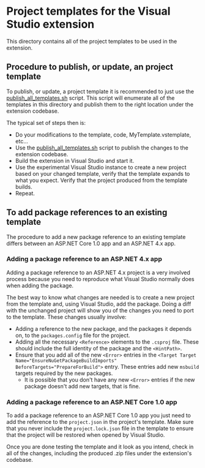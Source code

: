 # Project templates for the Visual Studio extension
This directory contains all of the project templates to be used in the extension.

## Procedure to publish, or update, an project template
To publish, or update, a project template it is recommended to just use the [publish_all_templates.sh](../tools/publish_all_templates.sh) script. This script will enumerate all of the templates in this directory and publish them to
the right location under the extension codebase.

The typical set of steps then is:
* Do your modifications to the template, code, MyTemplate.vstemplate, etc...
* Use the [publish_all_templates.sh](../tools/publish_all_templates.sh) script to publish the changes to the extension codebase.
* Build the extension in Visual Studio and start it.
* Use the experimental Visual Studio instance to create a new project based on your changed template, verify that the template expands to what you expect. Verify that the project produced from the template builds.
* Repeat.

## To add package references to an existing template
The procedure to add a new package reference to an existing template differs between an ASP.NET Core 1.0 app and an ASP.NET 4.x app.

### Adding a package reference to an ASP.NET 4.x app
Adding a package reference to an ASP.NET 4.x project is a very involved process because you need to reproduce what Visual Studio normally does when adding the package. 

The best way to know what changes are needed is to create a new project from the template and, using Visual Studio, add the package. Doing a diff with the unchanged project will show you of the changes you need to port to the template. These changes usually involve:
* Adding a reference to the new package, and the packages it depends on, to the `packages.config` file for the project.
* Adding all the necessary `<Reference>` elements to the `.csproj` file. These should include the full identity of the package and the `<HintPath>`.
* Ensure that you add all of the new `<Error>` entries in the `<Target Target Name="EnsureNuGetPackageBuildImports" BeforeTargets="PrepareForBuild">` entry. These entries add new `msbuild` targets required by the new packages.
  + It is possible that you don't have any new `<Error>` entries if the new package doesn't add new targets, that is fine.

### Adding a package reference to an ASP.NET Core 1.0 app
To add a package reference to an ASP.NET Core 1.0 app you just need to add the reference to the `project.json` in the project's template. Make sure that you never include the `project.lock.json` file in the template to ensure that the project will be restored when opened by Visual Studio.

Once you are done testing the template and it look as you intend, check in all of the changes, including the produced .zip files under the extension's codebase.


